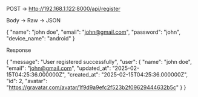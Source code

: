 POST -> http://192.168.1.122:8000/api/register

Body -> Raw -> JSON

{
    "name": "john doe",
    "email": "john@gmail.com",
    "password": "john",
    "device_name": "android"
}

Response

{
    "message": "User registered successfully",
    "user": {
        "name": "john doe",
        "email": "john@gmail.com",
        "updated_at": "2025-02-15T04:25:36.000000Z",
        "created_at": "2025-02-15T04:25:36.000000Z",
        "id": 2,
        "avatar": "https://gravatar.com/avatar/1f9d9a9efc2f523b2f09629444632b5c"
    }
}